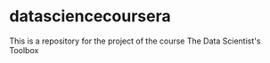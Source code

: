 # datasciencecoursera
This is a repository for the project of the course The Data Scientist's Toolbox

